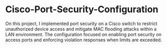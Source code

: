 # Cisco-Port-Security-Configuration
On this project, I  implemented port security on a Cisco switch to restrict unauthorized device access and mitigate MAC flooding attacks within a LAN environment. The configuration focused on enabling port security on access ports and enforcing violation responses when limits are exceeded.
